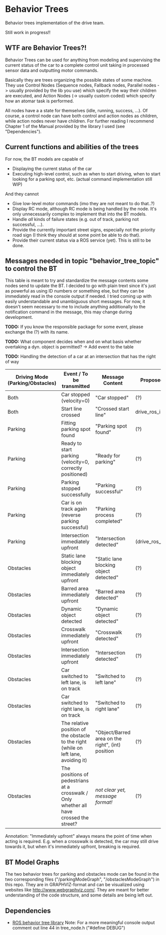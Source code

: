 # Behavior Trees
Behavior trees implementation of the drive team. 

Still work in progress!!

## WTF are Behavior Trees?!
Behavior Trees can be used for anything from modeling and supervising the current status of the car to a complete control unit taking in processed sensor data and outputting motor commands.

Basically they are trees organizing the possible states of some machine. They use Control Nodes (Sequence nodes, Fallback nodes, Parallel nodes -> usually provided by the lib you use) which specify the way their children are executed, and Action Nodes (-> usually custom coded) which specify how an atomar task is performed. 

All nodes have a a state for themselves (idle, running, success, ...). Of course, a control node can have both control and action nodes as children, while action nodes never have children. For further reading I recommend Chapter 1 of the Manual provided by the library I used (see "Dependencies").

## Current functions and abilities of the trees
For now, the BT models are capable of
- Displaying the current status of the car
- Executing high-level control, such as when to start driving, when to start looking for a parking spot, etc. (actual command implementation still WIP)

And they cannot
- Give low-level motor commands (imo they are not meant to do that..?)
- Display RC mode, although RC mode is being handled by the node. It's only unnecessarily complex to implement that into the BT models.
- Handle *all* kinds of failure states (e.g. out of track, parking not successful, ...).
- Provide the currently important street signs, especially not the priority road sign (I think they should at some point be able to do that).
- Provide their current status via a ROS service (yet). This is still to be done.

## Messages needed in topic "behavior_tree_topic" to control the BT
This table is meant to try and standardize the message contents some nodes send to update the BT. I decided to go with plain trext since it's just as powerful as using ID numbers or something else, but they can be immediately read in the console output if needed. I tried coming up with easily understandable and unambiguous short messages. For now, it doesn't seem necessary to me to include anything additionally to the notification command in the message, this may change during development.

**TODO:** If you know the responsible package for some event, please exchange the (?) with its name.

**TODO:** What component decides when and on what basis whether overtaking a dyn. object is permitted? -> Add event to the table

**TODO:** Handling the detection of a car at an intersection that has the right of way

Driving Mode (Parking/Obstacles) | Event  / To be transmitted | Message Content | Proposed source package
--- | --- | --- | ---
Both | Car stopped (velocity=0) | "Car stopped" | (?)
Both | Start line crossed | "Crossed start line" | drive_ros_image_recognition
Parking | Fitting parking spot found | "Parking spot found" | (?)
Parking | Ready to start parking (velocity=0, correctly positioned) | "Ready for parking" | (?)
Parking | Parking stopped successfully | "Parking successful" | (?)
Parking | Car is on track again (reverse parking successful) | "Parking process completed" | (?)
Parking | Intersection immediately upfront | "Intersection detected" | (drive_ros_image_recognition?)
Obstacles | Static lane blocking object immediately upfront | "Static lane blocking object detected" | (?)
Obstacles | Barred area immediately upfront | "Barred area detected" | (?)
Obstacles | Dynamic object detected | "Dynamic object detected" | (?)
Obstacles | Crosswalk immediately upfront | "Crosswalk detected" | (?)
Obstacles | Intersection immediately upfront | "Intersection detected" | (?)
Obstacles | Car switched to left lane, is on track | "Switched to left lane" | (?)
Obstacles | Car switched to right lane, is on track | "Switched to right lane" | (?)
Obstacles | The relative position of the obstacle to the right (while on left lane, avoiding it) | "Object/Barred area on the right", (int) position | (?)
Obstacles | The positions of pedestrians at a crosswalk / Only whether all have crossed the street? | *not clear yet, message format!* | (?)

Annotation: "Immediately upfront" always means the point of time when acting is required. E.g. when a crosswalk is detected, the car may still drive towards it, but when it's immediately upfront, breaking is required.

## BT Model Graphs
The two behavior trees for parking and obstacles mode can be found in the two corresponding files ("/parkingModeGraph", "/obstaclesModeGraph") in this repo. They are in GRAPHVIZ-format and can be visualized using websites like http://www.webgraphviz.com/. They are meant for better understanding of the code structure, and some details are being left out.

## Dependencies
* [ROS behavior tree library](https://github.com/miccol/ROS-Behavior-Tree) Note: For a more meaningful console output comment out line 44 in tree_node.h ("#define DEBUG")
